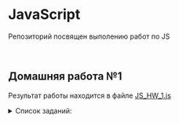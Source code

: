 <h1>
  JavaScript
</h1>

<p>
  Репозиторий посвящен выполению работ по JS
</p>

<br>

<h2>
  Домашняя работа №1
</h2>

<p>
  Результат работы находится в файле <a href="https://github.com/kozyrevQA/JS/blob/main/JS_HW_1.js">JS_HW_1.js</a>
</p>

<details>
  <summary>Список заданий:</summary>
  <ol>
    <li>Создать переменную <code>item_1</code></li>
    <li>Присвоить переменной <code>item_1</code> значение <code>5</code></li>
    <li>Вывести в консоль <code>item_1</code></li>
    <li>Создать переменную <code>item_2</code></li>
    <li>Присвоить переменной <code>item_2</code> значение <code>3</code></li>
    <li>Вывести в консоль <code>item_2</code></li>
    <li>Создать переменную <code>item_3</code></li>
    <li>Присвоить переменной <code>item_3</code> сумму <code>item_1</code> и <code>item_2</code></li>
    <li>Вывести в консоль <code>item_3</code></li>
    <li>Создать переменную <code>item_4</code></li>
    <li>Присвоить переменной <code>item_4</code> строку <code>Yolochka</code></li>
    <li>Вывести в консоль <code>item_4</code></li>
    <li>Вывести в консоль сумму <code>item_3</code> и <code>item_4</code></li>
    <li>Вывести в консоль произведение <code>item_3</code> и <code>item_4</code></li>
    <li>Создать переменную <code>item_5</code></li>
    <li>Присвоить переменной <code>item_5</code> переменную <code>item_3</code></li>
    <li>Создать переменную <code>item_6</code></li>
    <li>Создать переменную <code>item_6_type</code></li>
    <li>Присвоить переменной <code>item_6</code> значение <code>15</code></li>
    <li>Присвоить переменной <code>item_6_type</code> тип переменной <code>item_6</code></li>
    <li>Вывести в консоль тип данных <code>item_6</code> в виде <code>"item_6 == "  item_6,  "item_6_type == "  item_6_type</code></li>
    <li>Создать переменную <code>item_7</code> и в ней преобразовать <code>item_6</code> в String</li>
    <li>Создать переменную <code>item_7_type</code></li>
    <li>Присвоить переменной <code>item_7_type</code> тип переменной <code>item_7</code></li>
    <li>Вывести в консоль тип данных <code>item_7</code> в виде <code>"item_7 == "  item_7,  "item_7_type == "  item_7_type</code></li>
    <li>Создать переменную <code>age_1</code> и присвоить ей значение <code>10</code></li>
    <li>Создать переменную <code>age_2</code> и присвоить ей значение <code>18</code></li>
    <li>Создать переменную <code>age_3</code> и присвоить ей значение <code>60</code></li>
    <li>Создать <code>if</code> в котором будете проверять значение переменной <code>age_1</code></li>
    <li>Если <code>age_1 < age_2</code>, вывести в консоль: <code>“You don’t have access cause your age is ” + age_1 + “ It’s less then ”</code></li>
    <li>Если <code>age_1 >=  age_2</code> и <code>age_1 <  age_3</code>, вывести в консоль" <code>“Welcome  !”</code></li>
    <li>Если <code>age_1  > age_3</code>, вывести в консоль" <code>“Keep calm and look Culture channel”</code></li>
    <li>Иначе вывести в консоль: <code>“Technical work”</code></li>
  </ol> 
</details>